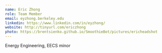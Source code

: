 ```yaml
---
name: Eric Zhong
role: Team Member
email: eyzhong.berkeley.edu
linkedin: https://www.linkedin.com/in/eyzhong/
website: http://tinyurl.com/ericzhong
photo: https://brentsienko.github.io/SmoothieBot/pictures/ericheadshot.png
---
```


Energy Engineering, EECS minor
